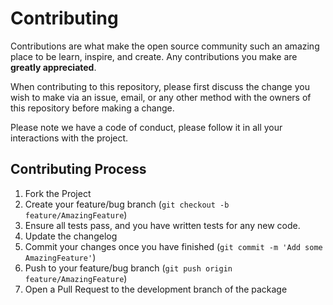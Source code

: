 # Contributing

Contributions are what make the open source community such an amazing place to be learn, inspire, and create. Any contributions you make are **greatly appreciated**.

When contributing to this repository, please first discuss the change you wish to make via an issue,
email, or any other method with the owners of this repository before making a change. 

Please note we have a code of conduct, please follow it in all your interactions with the project.

## Contributing Process

1. Fork the Project
2. Create your feature/bug branch (`git checkout -b feature/AmazingFeature`)
3. Ensure all tests pass, and you have written tests for any new code.
4. Update the changelog
4. Commit your changes once you have finished (`git commit -m 'Add some AmazingFeature'`)
5. Push to your feature/bug branch (`git push origin feature/AmazingFeature`)
6. Open a Pull Request to the development branch of the package
